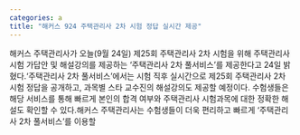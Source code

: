 ```yaml
---
categories: a
title: "해커스 924 주택관리사 2차 시험 정답 실시간 제공"
---
```

해커스 주택관리사가 오늘(9월 24일) 제25회 주택관리사 2차 시험을 위해 주택관리사 시험 가답안 및 해설강의를 제공하는 ‘주택관리사 2차 풀서비스’를 제공한다고 24일 밝혔다.‘주택관리사 2차 풀서비스’에서는 시험 직후 실시간으로 제25회 주택관리사 2차 시험 정답을 공개하고, 과목별 스타 교수진의 해설강의도 제공할 예정이다. 수험생들은 해당 서비스를 통해 빠르게 본인의 합격 여부와 주택관리사 시험과목에 대한 정확한 해설도 확인할 수 있다.해커스 주택관리사는 수험생들이 더욱 편리하고 빠르게 ‘주택관리사 2차 풀서비스’를 이용할